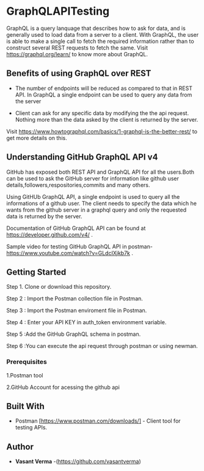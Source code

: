 # GraphQLAPITesting

GraphQL is a query lanquage that describes how to ask for data, and is generally used to load data from a server to a client.
With GraphQL, the user is able to make a single call to fetch the required information rather than to construct several REST requests to fetch the same.
Visit https://graphql.org/learn/ to know more about GraphQL.

## Benefits of using GraphQL over REST
* The number of endpoints will be reduced as compared to that in REST API. In GraphQL a single endpoint can be used to query any data from the server

* Client can ask for any specific data by modifying the the api request. Nothing more than the data asked by the client is returned by the server.

Visit https://www.howtographql.com/basics/1-graphql-is-the-better-rest/ to get more details on this.

## Understanding GitHub GraphQL API v4

GitHub has exposed both REST API and GraphQL API for all the users.Both can be used to ask the GitHub server for information like github user details,followers,respositories,commits and many others.

Using GitHUb GraphQL API, a single endpoint is used to query all the informations of a github user. The client needs to specify the data which he wants from the github server in a graphql query and only the requested data is returned by the server.

Documentation of GitHub GraphQL API can be found at https://developer.github.com/v4/ .

Sample video for testing GitHub GraphQL API in postman- https://www.youtube.com/watch?v=GLdcIXjkb7k .

## Getting Started

Step 1. Clone or download this repository.

Step 2 : Import the Postman collection file in Postman.

Step 3 : Import the Postman enviroment file in Postman.

Step 4 : Enter your API KEY in auth_token environment variable.

Step 5 :Add the GitHub GraphQL schema in postman.

Step 6 :You can execute the api request through postman or using newman.

### Prerequisites

1.Postman tool

2.GitHub Account for acessing the github api

## Built With

* Postman [https://www.postman.com/downloads/] - Client tool for testing APIs.


## Author

* **Vasant Verma** -(https://github.com/vasantverma)




